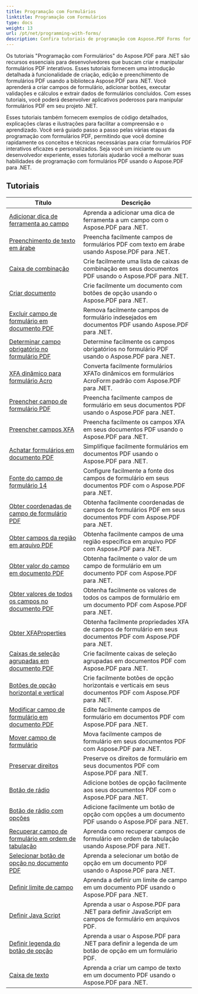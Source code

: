 ```yaml
---
title: Programação com Formulários
linktitle: Programação com Formulários
type: docs
weight: 13
url: /pt/net/programming-with-forms/
description: Confira tutoriais de programação com Aspose.PDF Forms for .NET para criar e gerenciar formulários interativos em seus arquivos PDF.
---
```

Os tutoriais "Programação com Formulários" do Aspose.PDF para .NET são recursos essenciais para desenvolvedores que buscam criar e manipular formulários PDF interativos. Esses tutoriais fornecem uma introdução detalhada à funcionalidade de criação, edição e preenchimento de formulários PDF usando a biblioteca Aspose.PDF para .NET. Você aprenderá a criar campos de formulário, adicionar botões, executar validações e cálculos e extrair dados de formulários concluídos. Com esses tutoriais, você poderá desenvolver aplicativos poderosos para manipular formulários PDF em seu projeto .NET.

Esses tutoriais também fornecem exemplos de código detalhados, explicações claras e ilustrações para facilitar a compreensão e o aprendizado. Você será guiado passo a passo pelas várias etapas da programação com formulários PDF, permitindo que você domine rapidamente os conceitos e técnicas necessárias para criar formulários PDF interativos eficazes e personalizados. Seja você um iniciante ou um desenvolvedor experiente, esses tutoriais ajudarão você a melhorar suas habilidades de programação com formulários PDF usando o Aspose.PDF para .NET.

## Tutoriais
| Título | Descrição |
| --- | --- | 
| [Adicionar dica de ferramenta ao campo](./add-tooltip-to-field/) | Aprenda a adicionar uma dica de ferramenta a um campo com o Aspose.PDF para .NET. |  
| [Preenchimento de texto em árabe](./arabic-text-filling/) | Preencha facilmente campos de formulários PDF com texto em árabe usando Aspose.PDF para .NET. |  
| [Caixa de combinação](./combo-box/) | Crie facilmente uma lista de caixas de combinação em seus documentos PDF usando o Aspose.PDF para .NET. |  
| [Criar documento](./create-doc/) | Crie facilmente um documento com botões de opção usando o Aspose.PDF para .NET. |  
| [Excluir campo de formulário em documento PDF](./delete-form-field/) | Remova facilmente campos de formulário indesejados em documentos PDF usando Aspose.PDF para .NET. |  
| [Determinar campo obrigatório no formulário PDF](./determine-required-field/) | Determine facilmente os campos obrigatórios no formulário PDF usando o Aspose.PDF para .NET. |  
| [XFA dinâmico para formulário Acro](./dynamic-xfa-to-acro-form/) | Converta facilmente formulários XFATo dinâmicos em formulários AcroForm padrão com Aspose.PDF para .NET. |  
| [Preencher campo de formulário PDF](./fill-form-field/) | Preencha facilmente campos de formulário em seus documentos PDF usando o Aspose.PDF para .NET. |  
| [Preencher campos XFA](./fill-xfafields/) | Preencha facilmente os campos XFA em seus documentos PDF usando o Aspose.PDF para .NET. |  
| [Achatar formulários em documento PDF](./flatten-forms/) | Simplifique facilmente formulários em documentos PDF usando o Aspose.PDF para .NET. |  
| [Fonte do campo de formulário 14](./form-field-font-14/) | Configure facilmente a fonte dos campos de formulário em seus documentos PDF com o Aspose.PDF para .NET. |  
| [Obter coordenadas de campo de formulário PDF](./get-coordinates/) | Obtenha facilmente coordenadas de campos de formulários PDF em seus documentos PDF com Aspose.PDF para .NET. |  
| [Obter campos da região em arquivo PDF](./get-fields-from-region/) | Obtenha facilmente campos de uma região específica em arquivo PDF com Aspose.PDF para .NET. |  
| [Obter valor do campo em documento PDF](./get-value-from-field/) | Obtenha facilmente o valor de um campo de formulário em um documento PDF com Aspose.PDF para .NET. |  
| [Obter valores de todos os campos no documento PDF](./get-values-from-all-fields/) | Obtenha facilmente os valores de todos os campos de formulário em um documento PDF com Aspose.PDF para .NET. |  
| [Obter XFAProperties](./get-xfaproperties/) | Obtenha facilmente propriedades XFA de campos de formulário em seus documentos PDF com Aspose.PDF para .NET. |  
| [Caixas de seleção agrupadas em documento PDF](./grouped-check-boxes/) | Crie facilmente caixas de seleção agrupadas em documentos PDF com Aspose.PDF para .NET. |  
| [Botões de opção horizontal e vertical](./horizontally-and-vertically-radio-buttons/) | Crie facilmente botões de opção horizontais e verticais em seus documentos PDF com Aspose.PDF para .NET. |  
| [Modificar campo de formulário em documento PDF](./modify-form-field/) | Edite facilmente campos de formulário em documentos PDF com Aspose.PDF para .NET. |  
| [Mover campo de formulário](./move-form-field/) | Mova facilmente campos de formulário em seus documentos PDF com Aspose.PDF para .NET. |  
| [Preservar direitos](./preserve-rights/) | Preserve os direitos de formulário em seus documentos PDF com Aspose.PDF para .NET. |  
| [Botão de rádio](./radio-button/) | Adicione botões de opção facilmente aos seus documentos PDF com o Aspose.PDF para .NET. |  
| [Botão de rádio com opções](./radio-button-with-options/) | Adicione facilmente um botão de opção com opções a um documento PDF usando o Aspose.PDF para .NET. |  
| [Recuperar campo de formulário em ordem de tabulação](./retrieve-form-field-in-tab-order/) | Aprenda como recuperar campos de formulário em ordem de tabulação usando Aspose.PDF para .NET. |  
| [Selecionar botão de opção no documento PDF](./select-radio-button/) | Aprenda a selecionar um botão de opção em um documento PDF usando o Aspose.PDF para .NET. |  
| [Definir limite de campo](./set-field-limit/) | Aprenda a definir um limite de campo em um documento PDF usando o Aspose.PDF para .NET. |  
| [Definir Java Script](./set-java-script/) | Aprenda a usar o Aspose.PDF para .NET para definir JavaScript em campos de formulário em arquivos PDF. |  
| [Definir legenda do botão de opção](./set-radio-button-caption/) | Aprenda a usar o Aspose.PDF para .NET para definir a legenda de um botão de opção em um formulário PDF. |  
| [Caixa de texto](./text-box/) | Aprenda a criar um campo de texto em um documento PDF usando o Aspose.PDF para .NET. |  